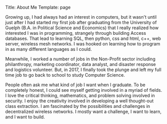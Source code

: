 Title: About Me
Template: page

Growing up, I had always had an interest in computers, but it wasn't until just after I had started my first job after graduating from the University of Guelph (B.A. in Political Science and Economics) that I really realized how interested I was in programming, strangely through building Access databases. That lead to learning SQL, then python, css and html, c++, web server, wireless mesh networks. I was hooked on learning how to program in as many different languages as I could.

Meanwhile, I worked a number of jobs in the Non-Profit sector including philanthropy, marketing coordinator, data analyst, and disaster response and logistics volunteer. But, in 2017, I finally took the plunge and left my full time job to go back to school to study Computer Science.

People often ask me what kind of job I want when I graduate. To be completely honest, I could see myself getting involved in a myriad of fields. I love the critical thinking, mathematics, and problem solving involved in security. I enjoy the creativity involved in developing a well thought-out class extraction. I am fascinated by the possibilities and challenges in decentralized wireless networks. I mostly want a challenge, I want to learn, and I want to build.
